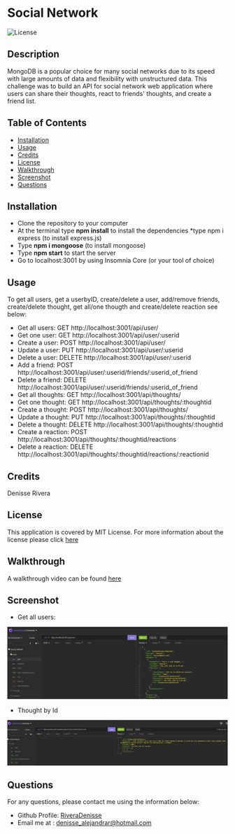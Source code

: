 # Social Network

![License](https://img.shields.io/badge/License-MIT-orange.svg)

## Description

MongoDB is a popular choice for many social networks due to its speed with large amounts of data and flexibility with unstructured data. This challenge was to build an API for social network web application where users can share their thoughts, react to friends' thoughts, and create a friend list.

## Table of Contents

- [Installation](#installation)
- [Usage](#usage)
- [Credits](#credits)
- [License](#license)
- [Walkthrough](#walkthrough)
- [Screenshot](#screenshot)
- [Questions](#questions)

## Installation

- Clone the repository to your computer
- At the terminal type **npm install** to install the dependencies \*type npm i express (to install express.js)
- Type **npm i mongoose** (to install mongoose)
- Type **npm start** to start the server
- Go to localhost:3001 by using Insomnia Core (or your tool of choice)

## Usage

To get all users, get a userbyID, create/delete a user, add/remove friends, create/delete thought, get all/one thougth and create/delete reaction see below:

- Get all users: GET http://localhost:3001/api/user/
- Get one user: GET http://localhost:3001/api/user/:userid
- Create a user: POST http://localhost:3001/api/user/
- Update a user: PUT http://localhost:3001/api/user/:userid
- Delete a user: DELETE http://localhost:3001/api/user/:userid
- Add a friend: POST http://localhost:3001/api/user/:userid/friends/:userid_of_friend
- Delete a friend: DELETE http://localhost:3001/api/user/:userid/friends/:userid_of_friend
- Get all thoughts: GET http://localhost:3001/api/thoughts/
- Get one thought: GET http://localhost:3001/api/thoughts/:thoughtid
- Create a thought: POST http://localhost:3001/api/thoughts/
- Update a thought: PUT http://localhost:3001/api/thoughts/:thoughtid
- Delete a thought: DELETE http://localhost:3001/api/thoughts/:thoughtid
- Create a reaction: POST http://localhost:3001/api/thoughts/:thoughtid/reactions
- Delete a reaction: DELETE http://localhost:3001/api/thoughts/:thoughtid/reactions/:reactionid

## Credits

Denisse Rivera

## License

This application is covered by MIT License. For more information about the license please click [here](https://choosealicense.com/licenses/mit/)

## Walkthrough

A walkthrough video can be found [here](https://drive.google.com/file/d/1NRikwlPTxzUETeNjJeXoSred_9-p3qRd/view)

## Screenshot

- Get all users:

![screenshot](./assets/getallusers.png)

- Thought by Id

![screenshot](./assets/thoughtbyID.png)

## Questions

For any questions, please contact me using the information below:

- Github Profile: [RiveraDenisse](https://github.com/RiveraDenisse)
- Email me at : denisse_alejandrar@hotmail.com
